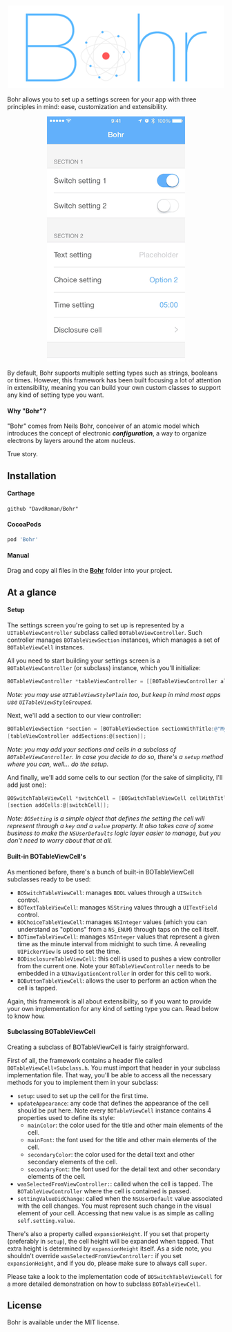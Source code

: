 <p align="center">
	<img src="Assets/header.png" alt="Header" width="500px" />
</p>

Bohr allows you to set up a settings screen for your app with three principles in mind: ease, customization and extensibility.

<p align="center">
	<img src="Assets/1.gif" alt="GIF 1" width="320px" />
</p>

By default, Bohr supports multiple setting types such as strings, booleans or times. However, this framework has been built focusing a lot of attention in extensibility, meaning you can build your own custom classes to support any kind of setting type you want.

#### Why "Bohr"?

"Bohr" comes from Neils Bohr, conceiver of an atomic model which introduces the concept of electronic ___configuration___, a way to organize electrons by layers around the atom nucleus.

True story.

## Installation

#### Carthage

```
github "DavdRoman/Bohr"
```

#### CocoaPods

```ruby
pod 'Bohr'
```

#### Manual

Drag and copy all files in the [__Bohr__](Bohr) folder into your project.

## At a glance

#### Setup

The settings screen you're going to set up is represented by a `UITableViewController` subclass called `BOTableViewController`. Such controller manages `BOTableViewSection` instances, which manages a set of `BOTableViewCell` instances.

All you need to start building your settings screen is a `BOTableViewController` (or subclass) instance, which you'll initialize:

```objective-c
BOTableViewController *tableViewController = [[BOTableViewController alloc] initWithStyle:UITableViewStyleGrouped];
```

_Note: you may use `UITableViewStylePlain` too, but keep in mind most apps use `UITableViewStyleGrouped`_.

Next, we'll add a section to our view controller:

```objective-c
BOTableViewSection *section = [BOTableViewSection sectionWithTitle:@"My section"];
[tableViewController addSections:@[section]];
```

_Note: you may add your sections and cells in a subclass of `BOTableViewController`. In case you decide to do so, there's a `setup` method where you can, well... do the setup._

And finally, we'll add some cells to our section (for the sake of simplicity, I'll add just one):

```objective-c
BOSwitchTableViewCell *switchCell = [BOSwitchTableViewCell cellWithTitle:@"Switch option" setting:[BOSetting settingWithDefaultValue:@YES forKey:@"key_for_bool_option"]];
[section addCells:@[switchCell]];
```

_Note: `BOSetting` is a simple object that defines the setting the cell will represent through a `key` and a `value` property. It also takes care of some business to make the `NSUserDefaults` logic layer easier to manage, but you don't need to worry about that at all._

#### Built-in BOTableViewCell's

As mentioned before, there's a bunch of built-in BOTableViewCell subclasses ready to be used:

- `BOSwitchTableViewCell`: manages `BOOL` values through a `UISwitch` control.
- `BOTextTableViewCell`: manages `NSString` values through a `UITextField` control.
- `BOChoiceTableViewCell`: manages `NSInteger` values (which you can understand as "options" from a `NS_ENUM`) through taps on the cell itself.
- `BOTimeTableViewCell`: manages `NSInteger` values that represent a given time as the minute interval from midnight to such time. A revealing `UIPickerView` is used to set the time.
- `BODisclosureTableViewCell`: this cell is used to pushes a view controller from the current one. Note your `BOTableViewController` needs to be embedded in a `UINavigationController` in order for this cell to work.
- `BOButtonTableViewCell`: allows the user to perform an action when the cell is tapped.

Again, this framework is all about extensibility, so if you want to provide your own implementation for any kind of setting type you can. Read below to know how.

#### Subclassing BOTableViewCell

Creating a subclass of BOTableViewCell is fairly straighforward.

First of all, the framework contains a header file called `BOTableViewCell+Subclass.h`. You must import that header in your subclass implementation file. That way, you'll be able to access all the necessary methods for you to implement them in your subclass:

- `setup`: used to set up the cell for the first time.
- `updateAppearance`: any code that defines the appearance of the cell should be put here. Note every `BOTableViewCell` instance contains 4 properties used to define its style:
	- `mainColor`: the color used for the title and other main elements of the cell.
	- `mainFont`: the font used for the title and other main elements of the cell.
	- `secondaryColor`: the color used for the detail text and other secondary elements of the cell.
	- `secondaryFont`: the font used for the detail text and other secondary elements of the cell.
- `wasSelectedFromViewController:`: called when the cell is tapped. The `BOTableViewController` where the cell is contained is passed.
- `settingValueDidChange`: called when the `NSUserDefault` value associated with the cell changes. You must represent such change in the visual element of your cell. Accessing that new value is as simple as calling `self.setting.value`.

There's also a property called `expansionHeight`. If you set that property (preferably in `setup`), the cell height will be expanded when tapped. That extra height is determined by `expansionHeight` itself. As a side note, you shouldn't override `wasSelectedFromViewController:` if you set `expansionHeight`, and if you do, please make sure to always call `super`.

Please take a look to the implementation code of `BOSwitchTableViewCell` for a more detailed demonstration on how to subclass `BOTableViewCell`.

## License

Bohr is available under the MIT license.
